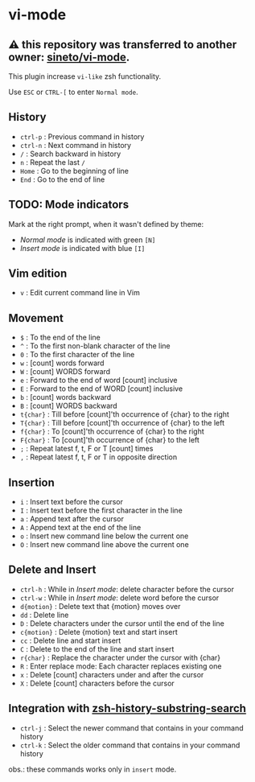 vi-mode
=======
## :warning: this repository was transferred to another owner: [sineto/vi-mode](https://github.com/sineto/vi-mode).
This plugin increase `vi-like` zsh functionality.

Use `ESC` or `CTRL-[` to enter `Normal mode`.


History
-------

- `ctrl-p` : Previous command in history
- `ctrl-n` : Next command in history
- `/`      : Search backward in history
- `n`      : Repeat the last `/`
- `Home`   : Go to the beginning of line
- `End`    : Go to the end of line


TODO: Mode indicators
---------------

Mark at the right prompt, when it wasn't defined by theme:
* *Normal mode* is indicated with green `[N]`
* *Insert mode* is indicated with blue `[I]`


Vim edition
-----------

- `v`   : Edit current command line in Vim


Movement
--------

- `$`   : To the end of the line
- `^`   : To the first non-blank character of the line
- `0`   : To the first character of the line
- `w`   : [count] words forward
- `W`   : [count] WORDS forward
- `e`   : Forward to the end of word [count] inclusive
- `E`   : Forward to the end of WORD [count] inclusive
- `b`   : [count] words backward
- `B`   : [count] WORDS backward
- `t{char}`   : Till before [count]'th occurrence of {char} to the right
- `T{char}`   : Till before [count]'th occurrence of {char} to the left
- `f{char}`   : To [count]'th occurrence of {char} to the right
- `F{char}`   : To [count]'th occurrence of {char} to the left
- `;`   : Repeat latest f, t, F or T [count] times
- `,`   : Repeat latest f, t, F or T in opposite direction


Insertion
---------

- `i`   : Insert text before the cursor
- `I`   : Insert text before the first character in the line
- `a`   : Append text after the cursor
- `A`   : Append text at the end of the line
- `o`   : Insert new command line below the current one
- `O`   : Insert new command line above the current one


Delete and Insert
-----------------

- `ctrl-h`      : While in *Insert mode*: delete character before the cursor
- `ctrl-w`      : While in *Insert mode*: delete word before the cursor
- `d{motion}`   : Delete text that {motion} moves over
- `dd`          : Delete line
- `D`           : Delete characters under the cursor until the end of the line
- `c{motion}`   : Delete {motion} text and start insert
- `cc`          : Delete line and start insert
- `C`           : Delete to the end of the line and start insert
- `r{char}`     : Replace the character under the cursor with {char}
- `R`           : Enter replace mode: Each character replaces existing one
- `x`           : Delete [count] characters under and after the cursor
- `X`           : Delete [count] characters before the cursor

Integration with [zsh-history-substring-search](https://github.com/zsh-users/zsh-history-substring-search)
-----------------------------------------------

- `ctrl-j`    : Select the newer command that contains in your command history
- `ctrl-k`    : Select the older command that contains in your command history

obs.: these commands works only in `insert` mode.

